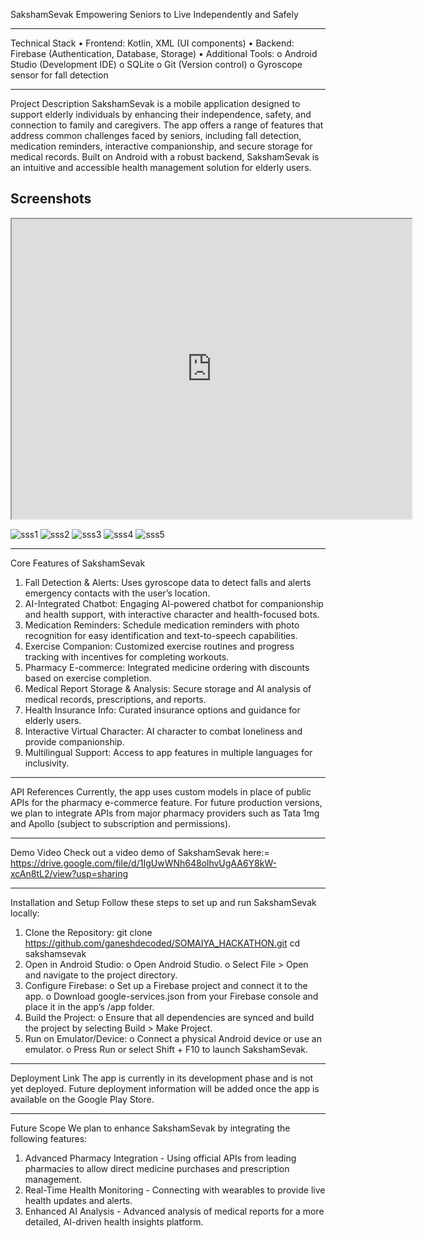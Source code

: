 SakshamSevak
Empowering Seniors to Live Independently and Safely
______________
Technical Stack
•	Frontend: Kotlin, XML (UI components)
•	Backend: Firebase (Authentication, Database, Storage)
•	Additional Tools:
o	Android Studio (Development IDE)
o	SQLite 
o	Git (Version control)
o	Gyroscope sensor for fall detection
______________
Project Description
SakshamSevak is a mobile application designed to support elderly individuals by enhancing their independence, safety, and connection to family and caregivers. The app offers a range of features that address common challenges faced by seniors, including fall detection, medication reminders, interactive companionship, and secure storage for medical records. Built on Android with a robust backend, SakshamSevak is an intuitive and accessible health management solution for elderly users.

## Screenshots

<iframe src="https://drive.google.com/file/d/1IgUwWNh648olhvUgAA6Y8kW-xcAn8tL2/view" width="640" height="480" allow="autoplay"></iframe>

![sss1](https://github.com/user-attachments/assets/be23868e-7bf4-4bd0-a358-de0ad193f6ab)
![sss2](https://github.com/user-attachments/assets/2f44b1fc-6b4c-4da9-bb9c-9dce395edc7c)
![sss3](https://github.com/user-attachments/assets/5723cf00-94e8-4b30-a4fe-6811fb5ded72)
![sss4](https://github.com/user-attachments/assets/7bd66ae1-b71b-4cfa-9e5a-97dbc666954b)
![sss5](https://github.com/user-attachments/assets/1b2f11b8-a06b-472b-be71-5c0fbfedb18c)
______________
Core Features of SakshamSevak
1.	Fall Detection & Alerts: Uses gyroscope data to detect falls and alerts emergency contacts with the user’s location.
2.	AI-Integrated Chatbot: Engaging AI-powered chatbot for companionship and health support, with interactive character and health-focused bots.
3.	Medication Reminders: Schedule medication reminders with photo recognition for easy identification and text-to-speech capabilities.
4.	Exercise Companion: Customized exercise routines and progress tracking with incentives for completing workouts.
5.	Pharmacy E-commerce: Integrated medicine ordering with discounts based on exercise completion.
6.	Medical Report Storage & Analysis: Secure storage and AI analysis of medical records, prescriptions, and reports.
7.	Health Insurance Info: Curated insurance options and guidance for elderly users.
8.	Interactive Virtual Character: AI character to combat loneliness and provide companionship.
9.	Multilingual Support: Access to app features in multiple languages for inclusivity.
______________
API References
Currently, the app uses custom models in place of public APIs for the pharmacy e-commerce feature. For future production versions, we plan to integrate APIs from major pharmacy providers such as Tata 1mg and Apollo (subject to subscription and permissions).
______________
Demo Video
Check out a video demo of SakshamSevak here:= https://drive.google.com/file/d/1IgUwWNh648olhvUgAA6Y8kW-xcAn8tL2/view?usp=sharing
______________
Installation and Setup
Follow these steps to set up and run SakshamSevak locally:
1.	Clone the Repository:
git clone https://github.com/ganeshdecoded/SOMAIYA_HACKATHON.git
cd sakshamsevak
2.	Open in Android Studio:
o	Open Android Studio.
o	Select File > Open and navigate to the project directory.
3.	Configure Firebase:
o	Set up a Firebase project and connect it to the app.
o	Download google-services.json from your Firebase console and place it in the app’s /app folder.
4.	Build the Project:
o	Ensure that all dependencies are synced and build the project by selecting Build > Make Project.
5.	Run on Emulator/Device:
o	Connect a physical Android device or use an emulator.
o	Press Run or select Shift + F10 to launch SakshamSevak.
______________
Deployment Link
The app is currently in its development phase and is not yet deployed. Future deployment information will be added once the app is available on the Google Play Store.
______________
Future Scope
We plan to enhance SakshamSevak by integrating the following features:
1.	Advanced Pharmacy Integration - Using official APIs from leading pharmacies to allow direct medicine purchases and prescription management.
2.	Real-Time Health Monitoring - Connecting with wearables to provide live health updates and alerts.
3.	Enhanced AI Analysis - Advanced analysis of medical reports for a more detailed, AI-driven health insights platform.
